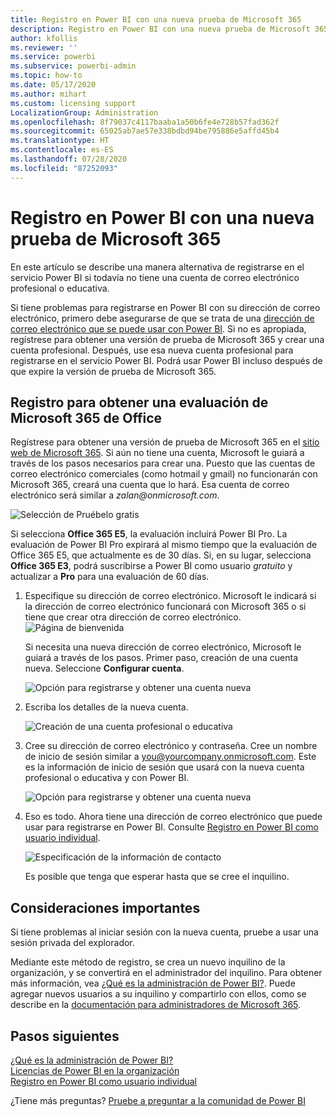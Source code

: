 ```yaml
---
title: Registro en Power BI con una nueva prueba de Microsoft 365
description: Registro en Power BI con una nueva prueba de Microsoft 365
author: kfollis
ms.reviewer: ''
ms.service: powerbi
ms.subservice: powerbi-admin
ms.topic: how-to
ms.date: 05/17/2020
ms.author: mihart
ms.custom: licensing support
LocalizationGroup: Administration
ms.openlocfilehash: 8f79037c4117baaba1a50b6fe4e728b57fad362f
ms.sourcegitcommit: 65025ab7ae57e338bdbd94be795886e5affd45b4
ms.translationtype: HT
ms.contentlocale: es-ES
ms.lasthandoff: 07/28/2020
ms.locfileid: "87252093"
---
```

# <a name="signing-up-for-power-bi-with-a-new-microsoft-365-trial"></a>Registro en Power BI con una nueva prueba de Microsoft 365

En este artículo se describe una manera alternativa de registrarse en el servicio Power BI si todavía no tiene una cuenta de correo electrónico profesional o educativa.

Si tiene problemas para registrarse en Power BI con su dirección de correo electrónico, primero debe asegurarse de que se trata de una [dirección de correo electrónico que se puede usar con Power BI](../fundamentals/service-self-service-signup-for-power-bi.md#supported-email-addresses). Si no es apropiada, regístrese para obtener una versión de prueba de Microsoft 365 y crear una cuenta profesional. Después, use esa nueva cuenta profesional para registrarse en el servicio Power BI. Podrá usar Power BI incluso después de que expire la versión de prueba de Microsoft 365.

## <a name="sign-up-for-a-microsoft-365-trial-of-office"></a>Registro para obtener una evaluación de Microsoft 365 de Office

Regístrese para obtener una versión de prueba de Microsoft 365 en el [sitio web de Microsoft 365](https://www.microsoft.com/microsoft-365/business/compare-more-office-365-for-business-plans). Si aún no tiene una cuenta, Microsoft le guiará a través de los pasos necesarios para crear una. Puesto que las cuentas de correo electrónico comerciales (como hotmail y gmail) no funcionarán con Microsoft 365, creará una cuenta que lo hará.  Esa cuenta de correo electrónico será similar a *zalan\@onmicrosoft.com*.

![Selección de Pruébelo gratis](media/service-admin-signing-up-for-power-bi-with-a-new-office-365-trial/power-bi-try-free.png)

Si selecciona **Office 365 E5**, la evaluación incluirá Power BI Pro. La evaluación de Power BI Pro expirará al mismo tiempo que la evaluación de Office 365 E5, que actualmente es de 30 días. Si, en su lugar, selecciona **Office 365 E3**, podrá suscribirse a Power BI como usuario *gratuito* y actualizar a **Pro** para una evaluación de 60 días. 

1. Especifique su dirección de correo electrónico. Microsoft le indicará si la dirección de correo electrónico funcionará con Microsoft 365 o si tiene que crear otra dirección de correo electrónico.  ![Página de bienvenida](media/service-admin-signing-up-for-power-bi-with-a-new-office-365-trial/power-bi-setup.png)

    Si necesita una nueva dirección de correo electrónico, Microsoft le guiará a través de los pasos. Primer paso, creación de una cuenta nueva. Seleccione **Configurar cuenta**.

    ![Opción para registrarse y obtener una cuenta nueva](media/service-admin-signing-up-for-power-bi-with-a-new-office-365-trial/power-bi-email.png)

2. Escriba los detalles de la nueva cuenta.

    ![Creación de una cuenta profesional o educativa](media/service-admin-signing-up-for-power-bi-with-a-new-office-365-trial/power-bi-enter-info.png)

3. Cree su dirección de correo electrónico y contraseña. Cree un nombre de inicio de sesión similar a you@yourcompany.onmicrosoft.com. Este es la información de inicio de sesión que usará con la nueva cuenta profesional o educativa y con Power BI.

    ![Opción para registrarse y obtener una cuenta nueva](media/service-admin-signing-up-for-power-bi-with-a-new-office-365-trial/power-bi-create-account.png)

4. Eso es todo.  Ahora tiene una dirección de correo electrónico que puede usar para registrarse en Power BI. Consulte [Registro en Power BI como usuario individual](../service-self-service-signup-for-power-bi.md).

     ![Especificación de la información de contacto](media/service-admin-signing-up-for-power-bi-with-a-new-office-365-trial/power-bi-thank.png)

    Es posible que tenga que esperar hasta que se cree el inquilino.

## <a name="important-considerations"></a>Consideraciones importantes

Si tiene problemas al iniciar sesión con la nueva cuenta, pruebe a usar una sesión privada del explorador.

Mediante este método de registro, se crea un nuevo inquilino de la organización, y se convertirá en el administrador del inquilino. Para obtener más información, vea [¿Qué es la administración de Power BI?](service-admin-administering-power-bi-in-your-organization.md). Puede agregar nuevos usuarios a su inquilino y compartirlo con ellos, como se describe en la [documentación para administradores de Microsoft 365](https://support.office.com/article/Add-users-individually-to-Office-365---Admin-Help-1970f7d6-03b5-442f-b385-5880b9c256ec).

## <a name="next-steps"></a>Pasos siguientes

[¿Qué es la administración de Power BI?](service-admin-administering-power-bi-in-your-organization.md)  
[Licencias de Power BI en la organización](service-admin-licensing-organization.md)  
[Registro en Power BI como usuario individual](../fundamentals/service-self-service-signup-for-power-bi.md)

¿Tiene más preguntas? [Pruebe a preguntar a la comunidad de Power BI](https://community.powerbi.com/)
